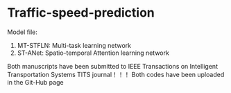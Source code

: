 # Traffic-speed-prediction

Model file: 
1. MT-STFLN: Multi-task learning network
2. ST-ANet: Spatio-temporal Attention learning network


Both manuscripts have been submitted to IEEE Transactions on Intelligent Transportation Systems TITS journal！！！
Both codes have been uploaded in the Git-Hub page
